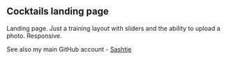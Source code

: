 ## Cocktails landing page

Landing page. Just a training layout with sliders and the ability to upload a photo. Responsive.

See also my main GitHub account - [Sashtje](https://github.com/sashtje)
